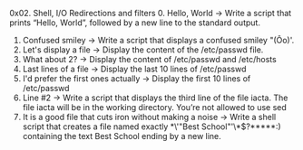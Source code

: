 0x02. Shell, I/O Redirections and filters
0. Hello, World -> Write a script that prints “Hello, World”, followed by a new line to the standard output.
1.  Confused smiley -> Write a script that displays a confused smiley "(Ôo)'.
2.  Let's display a file -> Display the content of the /etc/passwd file.
3. What about 2? -> Display the content of /etc/passwd and /etc/hosts
4.  Last lines of a file -> Display the last 10 lines of /etc/passwd
5.  I'd prefer the first ones actually -> Display the first 10 lines of /etc/passwd
6.  Line #2 -> Write a script that displays the third line of the file iacta. The file iacta will be in the working directory. You’re not allowed to use sed
7.  It is a good file that cuts iron without making a noise -> Write a shell script that creates a file named exactly \*\\'"Best School"\'\\*$\?\*\*\*\*\*:) containing the text Best School ending by a new line.





